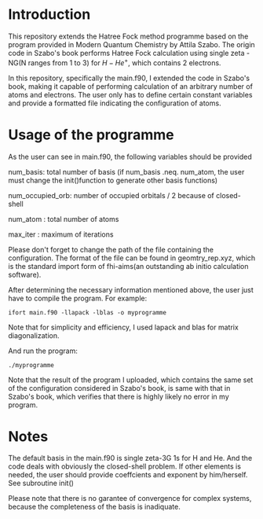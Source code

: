 # Introduction

This repository extends the Hatree Fock method programme based on the program provided in Modern Quantum Chemistry by Attila Szabo.
The origin code in Szabo's book performs Hatree Fock calculation using single zeta -NG(N ranges from 1 to 3) for $H-He^{+}$, which contains 2 electrons.

In this repository, specifically the main.f90, I extended the code in Szabo's book, making it capable of performing calculation of an arbitrary number of
atoms and electrons. 
The user only has to define certain constant variables and provide a formatted file indicating the configuration of atoms.

# Usage of the programme 

As the user can see in main.f90, the following variables should be provided

num\_basis: total number of basis (if num\_basis .neq. num\_atom,
the user must change the init()function to generate other basis functions)

num\_occupied\_orb: number of occupied orbitals / 2 because of closed-shell

num\_atom : total number of atoms

max\_iter : maximum of iterations

Please don't forget to change the path of the file containing the configuration.
The format of the file can be found in geomtry\_rep.xyz, which is the standard
import form of fhi-aims(an outstanding ab initio calculation software). 

After determining the necessary information mentioned above, the user just have to compile
the program. For example:

```shell
ifort main.f90 -llapack -lblas -o myprogramme
```

Note that for simplicity and efficiency, I used lapack and blas for matrix diagonalization.

And run the program:

```shell
./myprogramme
```

Note that the result of the program I uploaded, which contains the same set of the configuration
considered in Szabo's book, is same with that in Szabo's book, which verifies that 
there is highly likely no error in my program.
# Notes

The default basis in the main.f90 is single zeta-3G 1s for H and He.
And the code deals with obviously the closed-shell problem.
If other elements is needed, the user should provide coeffcients and exponent by him/herself.
See subroutine init()

Please note that there is no garantee of convergence for complex systems, because the completeness of the
basis is inadiquate.
